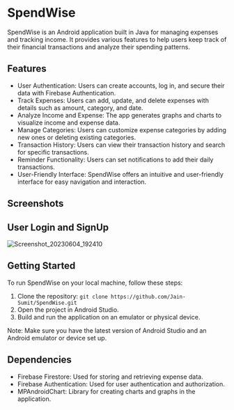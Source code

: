 # SpendWise

SpendWise is an Android application built in Java for managing expenses and tracking income. It provides various features to help users keep track of their financial transactions and analyze their spending patterns.

## Features

- User Authentication: Users can create accounts, log in, and secure their data with Firebase Authentication.
- Track Expenses: Users can add, update, and delete expenses with details such as amount, category, and date.
- Analyze Income and Expense: The app generates graphs and charts to visualize income and expense data.
- Manage Categories: Users can customize expense categories by adding new ones or deleting existing categories.
- Transaction History: Users can view their transaction history and search for specific transactions.
- Reminder Functionality: Users can set notifications to add their daily transactions.
- User-Friendly Interface: SpendWise offers an intuitive and user-friendly interface for easy navigation and interaction.

## Screenshots
## User Login and SignUp 
![Screenshot_20230604_192410](https://github.com/Jain-Sumit/SpendWise/assets/106157826/ad689dc4-bfb4-4f1e-b3bd-be6065b91c8d)





## Getting Started

To run SpendWise on your local machine, follow these steps:

1. Clone the repository: `git clone https://github.com/Jain-Sumit/SpendWise.git`
2. Open the project in Android Studio.
3. Build and run the application on an emulator or physical device.

Note: Make sure you have the latest version of Android Studio and an Android emulator or device set up.

## Dependencies

- Firebase Firestore: Used for storing and retrieving expense data.
- Firebase Authentication: Used for user authentication and authorization.
- MPAndroidChart: Library for creating charts and graphs in the application.

